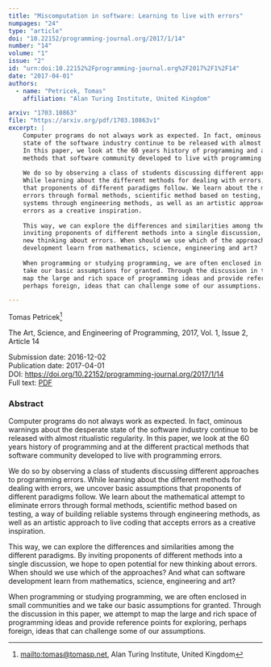 ```yaml
---
title: "Miscomputation in software: Learning to live with errors"
numpages: "24"
type: "article"
doi: "10.22152/programming-journal.org/2017/1/14"
number: "14"
volume: "1"
issue: "2"
id: "urn:doi:10.22152%2Fprogramming-journal.org%2F2017%2F1%2F14"
date: "2017-04-01"
authors: 
  - name: "Petricek, Tomas"
    affiliation: "Alan Turing Institute, United Kingdom"

arxiv: "1703.10863"
file: "https://arxiv.org/pdf/1703.10863v1"
excerpt: |
    Computer programs do not always work as expected. In fact, ominous warnings about the desperate 
    state of the software industry continue to be released with almost ritualistic regularity.
    In this paper, we look at the 60 years history of programming and at the different practical 
    methods that software community developed to live with programming errors.
    
    We do so by observing a class of students discussing different approaches to programming errors.
    While learning about the different methods for dealing with errors, we uncover basic assumptions
    that proponents of different paradigms follow. We learn about the mathematical attempt to eliminate 
    errors through formal methods, scientific method based on testing, a way of building reliable
    systems through engineering methods, as well as an artistic approach to live coding that accepts 
    errors as a creative inspiration.
    
    This way, we can explore the differences and similarities among the different paradigms. By 
    inviting proponents of different methods into a single discussion, we hope to open potential for
    new thinking about errors. When should we use which of the approaches? And what can software 
    development learn from mathematics, science, engineering and art? 
    
    When programming or studying programming, we are often enclosed in small communities and we
    take our basic assumptions for granted. Through the discussion in this paper, we attempt to 
    map the large and rich space of programming ideas and provide reference points for exploring,
    perhaps foreign, ideas that can challenge some of our assumptions.

---
```

Tomas Petricek[^1]

The Art, Science, and Engineering of Programming, 2017, Vol. 1, Issue 2, Article 14

Submission date: 2016-12-02  
Publication date: 2017-04-01  
DOI: <https://doi.org/10.22152/programming-journal.org/2017/1/14>  
Full text: [PDF](https://arxiv.org/pdf/1703.10863v1)  


### Abstract

Computer programs do not always work as expected. In fact, ominous warnings about the desperate 
state of the software industry continue to be released with almost ritualistic regularity.
In this paper, we look at the 60 years history of programming and at the different practical 
methods that software community developed to live with programming errors.

We do so by observing a class of students discussing different approaches to programming errors.
While learning about the different methods for dealing with errors, we uncover basic assumptions
that proponents of different paradigms follow. We learn about the mathematical attempt to eliminate 
errors through formal methods, scientific method based on testing, a way of building reliable
systems through engineering methods, as well as an artistic approach to live coding that accepts 
errors as a creative inspiration.

This way, we can explore the differences and similarities among the different paradigms. By 
inviting proponents of different methods into a single discussion, we hope to open potential for
new thinking about errors. When should we use which of the approaches? And what can software 
development learn from mathematics, science, engineering and art? 

When programming or studying programming, we are often enclosed in small communities and we
take our basic assumptions for granted. Through the discussion in this paper, we attempt to 
map the large and rich space of programming ideas and provide reference points for exploring,
perhaps foreign, ideas that can challenge some of our assumptions.


[^1]: <mailto:tomas@tomasp.net>, Alan Turing Institute, United Kingdom

